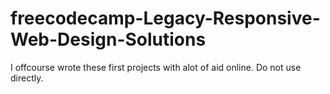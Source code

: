 # freecodecamp-Legacy-Responsive-Web-Design-Solutions
I offcourse wrote these first projects with alot of aid online.
Do not use directly.
